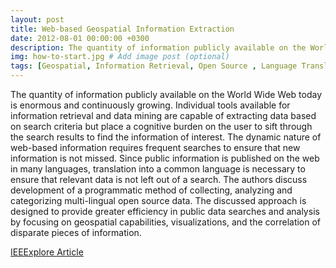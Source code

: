 ```yaml
---
layout: post
title: Web-based Geospatial Information Extraction
date: 2012-08-01 00:00:00 +0300
description: The quantity of information publicly available on the World Wide Web today is enormous and continuously growing. Individual tools available for information retrieval and data mining are capable of extracting data based on search criteria but place a cognitive burden on the user to sift through the search results to find the information of interest. The dynamic nature of web-based information requires frequent searches to ensure that new information is not missed. Since public information is published on the web in many languages, translation into a common language is necessary to ensure that relevant data is not left out of a search. The authors discuss development of a programmatic method of collecting, analyzing and categorizing multi-lingual open source data. The discussed approach is designed to provide greater efficiency in public data searches and analysis by focusing on geospatial capabilities, visualizations, and the correlation of disparate pieces of information. # Add post description (optional)
img: how-to-start.jpg # Add image post (optional)
tags: [Geospatial, Information Retrieval, Open Source , Language Translation, Data Mining] # add tag
---
```

The quantity of information publicly available on the World Wide Web today is enormous and continuously growing. Individual tools available for information retrieval and data mining are capable of extracting data based on search criteria but place a cognitive burden on the user to sift through the search results to find the information of interest. The dynamic nature of web-based information requires frequent searches to ensure that new information is not missed. Since public information is published on the web in many languages, translation into a common language is necessary to ensure that relevant data is not left out of a search. The authors discuss development of a programmatic method of collecting, analyzing and categorizing multi-lingual open source data. The discussed approach is designed to provide greater efficiency in public data searches and analysis by focusing on geospatial capabilities, visualizations, and the correlation of disparate pieces of information.

<a href="https://ieeexplore.ieee.org/document/6531027?tp=&arnumber=6531027&queryText%3DBrian%20Bacher%20.PLS.%20K.C.%20Jones%20.PLS.%20Bart%20Kahler=">IEEExplore Article</a>